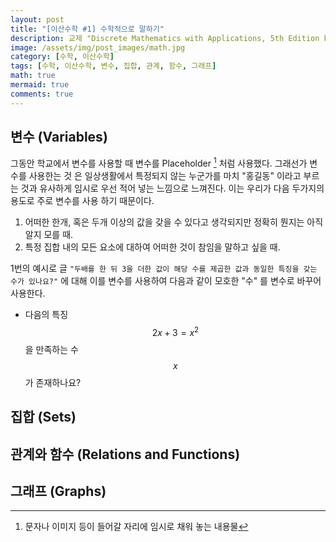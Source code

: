 ```yaml
---
layout: post
title: "[이산수학 #1] 수학적으로 말하기"
description: 교제 "Discrete Mathematics with Applications, 5th Edition by Susanna S. Epp (2020)" 을 공부하며 정리하는 글, 그중 Chapter 1 수학적으로 말하기 에 대한 글.
image: /assets/img/post_images/math.jpg
category: [수학, 이산수학]
tags: [수학, 이산수학, 변수, 집합, 관계, 함수, 그래프]
math: true
mermaid: true
comments: true
---
```

## 변수 (Variables)

그동안 학교에서 변수를 사용할 때 변수를 Placeholder [^Placeholder] 처럼 사용했다. 그래선가 변수를 사용한는 것 은 일상생활에서 특정되지 않는 누군가를 마치 "홍길동" 이라고 부르는 것과 유사하게 임시로 우선 적어 넣는 느낌으로 느껴진다. 이는 우리가 다음 두가지의 용도로 주로 변수를 사용 하기 때문이다.

1. 어떠한 한개, 혹은 두개 이상의 값을 갖을 수 있다고 생각되지만 정확히 뭔지는 아직 알지 모를 때.
2. 특정 집합 내의 모든 요소에 대하여 어떠한 것이 참임을 말하고 싶을 때.

1번의 예시로 글 `"두배를 한 뒤 3을 더한 값이 해당 수를 제곱한 값과 동일한 특징을 갖는 수가 있나요?"` 에 대해 이를 변수를 사용하여 다음과 같이 모호한 "수" 를 변수로 바꾸어 사용한다. 
- 다음의 특징 $$ 2x+3 = x^2 $$ 을 만족하는 수 $$ x $$ 가 존재하나요? 




## 집합 (Sets)

## 관계와 함수 (Relations and Functions)

## 그래프 (Graphs)



[^Placeholder]: 문자나 이미지 등이 들어갈 자리에 임시로 채워 놓는 내용물